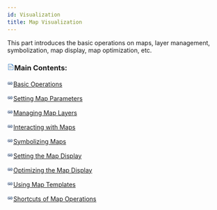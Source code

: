 ```yaml
---
id: Visualization
title: Map Visualization
---  
```



This part introduces the basic operations on maps, layer management,
symbolization, map display, map optimization, etc.

### ![](../img/read.gif)Main Contents:

![](../img/smalltitle.png)[Basic Operations](../Visualization/Basic/Basic.htm)

![](../img/smalltitle.png)[Setting Map Parameters](../Visualization/MapSetting/MapSetting.htm)

![](../img/smalltitle.png)[Managing Map Layers](../Visualization/LayerManagement/LayerManagement.htm)

![](../img/smalltitle.png)[Interacting with Maps](Interaction/Interaction.htm)

![](../img/smalltitle.png)[Symbolizing Maps](LayerStyle/mapsymbol.htm)

![](../img/smalltitle.png)[Setting the Map Display](VisualSetting/VisualSetting.htm)

![](../img/smalltitle.png)[Optimizing the Map Display](AdvanceSetting/AdvanceSetting.htm)

![](../img/smalltitle.png)[Using Map Templates](MapTemplate/MapTemplate.htm)

![](../img/smalltitle.png)[Shortcuts of Map Operations](MapShortcutKey.htm)